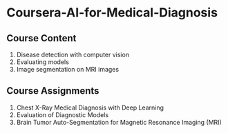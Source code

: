 # Coursera-AI-for-Medical-Diagnosis

## Course Content
1. Disease detection with computer vision
2. Evaluating models
3. Image segmentation on MRI images

## Course Assignments
1. Chest X-Ray Medical Diagnosis with Deep Learning
2. Evaluation of Diagnostic Models
3. Brain Tumor Auto-Segmentation for Magnetic Resonance Imaging (MRI)
